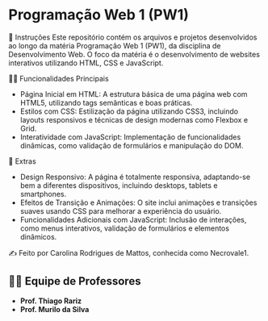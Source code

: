 #  Programação Web 1 (PW1)

📌 Instruções
Este repositório contém os arquivos e projetos desenvolvidos ao longo da matéria Programação Web 1 (PW1), da disciplina de Desenvolvimento Web. O foco da matéria é o desenvolvimento de websites interativos utilizando HTML, CSS e JavaScript.

🧑‍💻 Funcionalidades Principais

  * Página Inicial em HTML: A estrutura básica de uma página web com HTML5, utilizando tags semânticas e boas práticas.<br>
  * Estilos com CSS: Estilização da página utilizando CSS3, incluindo layouts responsivos e técnicas de design modernas como Flexbox e Grid.<br>
  * Interatividade com JavaScript: Implementação de funcionalidades dinâmicas, como validação de formulários e manipulação do DOM.<br>

🌟 Extras

  * Design Responsivo: A página é totalmente responsiva, adaptando-se bem a diferentes dispositivos, incluindo desktops, tablets e smartphones.<br>
  * Efeitos de Transição e Animações: O site inclui animações e transições suaves usando CSS para melhorar a experiência do usuário.<br>
  * Funcionalidades Adicionais com JavaScript: Inclusão de interações, como menus interativos, validação de formulários e elementos dinâmicos.<br>

✍️ Feito por Carolina Rodrigues de Mattos, conhecida como Necrovale1.

## 👩‍🏫 **Equipe de Professores**

- **Prof. Thiago Rariz**
- **Prof. Murilo da Silva**
